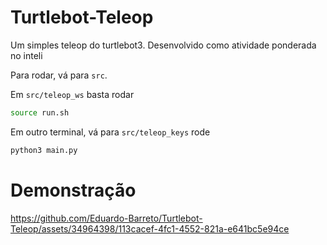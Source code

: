 # Turtlebot-Teleop
Um simples teleop do turtlebot3. Desenvolvido como atividade ponderada no inteli

Para rodar, vá para `src`.

Em `src/teleop_ws` basta rodar
```sh 
source run.sh
```

Em outro terminal, vá para `src/teleop_keys` rode
```sh 
python3 main.py
```

# Demonstração

https://github.com/Eduardo-Barreto/Turtlebot-Teleop/assets/34964398/113cacef-4fc1-4552-821a-e641bc5e94ce
